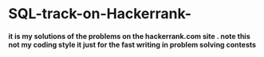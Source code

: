 # SQL-track-on-Hackerrank-
<h4>it is my solutions of the problems on the  hackerrank.com site . note this not my coding style it just for the fast writing in problem solving contests</h4>
